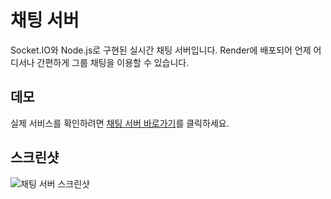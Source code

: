# 채팅 서버

Socket.IO와 Node.js로 구현된 실시간 채팅 서버입니다. Render에 배포되어 언제 어디서나 간편하게 그룹 채팅을 이용할 수 있습니다.

## 데모
실제 서비스를 확인하려면 [채팅 서버 바로가기](https://chat-izsj.onrender.com/)를 클릭하세요.

## 스크린샷
![채팅 서버 스크린샷](https://github.com/user-attachments/assets/9a39d272-a3aa-4891-b99c-81f6d6e5be28)
